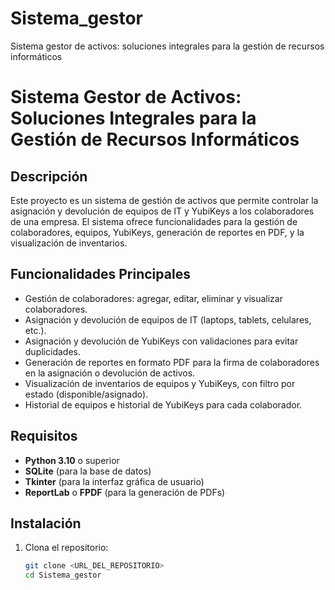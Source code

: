 # Sistema_gestor
Sistema gestor de activos: soluciones integrales para la gestión de recursos informáticos

# Sistema Gestor de Activos: Soluciones Integrales para la Gestión de Recursos Informáticos

## Descripción
Este proyecto es un sistema de gestión de activos que permite controlar la asignación y devolución de equipos de IT y YubiKeys a los colaboradores de una empresa. El sistema ofrece funcionalidades para la gestión de colaboradores, equipos, YubiKeys, generación de reportes en PDF, y la visualización de inventarios.

## Funcionalidades Principales
- Gestión de colaboradores: agregar, editar, eliminar y visualizar colaboradores.
- Asignación y devolución de equipos de IT (laptops, tablets, celulares, etc.).
- Asignación y devolución de YubiKeys con validaciones para evitar duplicidades.
- Generación de reportes en formato PDF para la firma de colaboradores en la asignación o devolución de activos.
- Visualización de inventarios de equipos y YubiKeys, con filtro por estado (disponible/asignado).
- Historial de equipos e historial de YubiKeys para cada colaborador.

## Requisitos
- **Python 3.10** o superior
- **SQLite** (para la base de datos)
- **Tkinter** (para la interfaz gráfica de usuario)
- **ReportLab** o **FPDF** (para la generación de PDFs)

## Instalación
1. Clona el repositorio:
   ```bash
   git clone <URL_DEL_REPOSITORIO>
   cd Sistema_gestor
